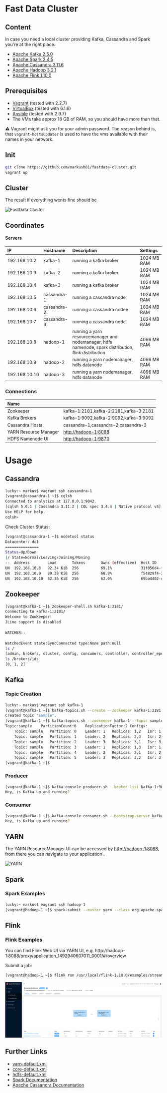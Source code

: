 # Fast Data Cluster

## Content

In case you need a local cluster providing Kafka, Cassandra and Spark you're at the right place.

* [Apache Kafka 2.5.0](http://kafka.apache.org/25/documentation.html)
* [Apache Spark 2.4.5](http://spark.apache.org/releases/spark-release-2-4-5.html)
* [Apache Cassandra 3.11.6](http://cassandra.apache.org)
* [Apache Hadoop 3.2.1](https://hadoop.apache.org/docs/r3.2.1/)
* [Apache Flink 1.10.0](https://ci.apache.org/projects/flink/flink-docs-release-1.10)

## Prerequisites

* [Vagrant](https://www.vagrantup.com) (tested with 2.2.7)
* [VirtualBox](http://virtualbox.org) (tested with 6.1.6)
* [Ansible](http://docs.ansible.com/ansible/index.html) (tested with 2.9.7)
* The VMs take approx 18 GB of RAM, so you should have more than that.


:warning: Vagrant might ask you for your admin password. The reason behind is, that `vagrant-hostsupdater` is used to have the vms available with their names in your network.

## Init

```bash
git clone https://github.com/markush81/fastdata-cluster.git
vagrant up
```

## Cluster

The result if everything wents fine should be

![FastData Cluster](doc/fastdata-cluster.png)


## Coordinates

#### Servers

| IP | Hostname | Description | Settings |
|:--- |:-- |:-- |:-- |
|192.168.10.2|kafka-1|running a kafka broker| 1024 MB RAM |
|192.168.10.3|kafka-2|running a kafka broker| 1024 MB RAM |
|192.168.10.4|kafka-3|running a kafka broker| 1024 MB RAM |
|192.168.10.5|cassandra-1|running a cassandra node| 1024 MB RAM |
|192.168.10.6|cassandra-2|running a cassandra nodee| 1024 MB RAM |
|192.168.10.7|cassandra-3|running a cassandra node| 1024 MB RAM |
|192.168.10.8|hadoop-1|running a yarn resourcemanager and nodemanager, hdfs namenode, spark distribution, flink distribution| 4096 MB RAM |
|192.168.10.9|hadoop-2|running a yarn nodemanager, hdfs datanode | 4096 MB RAM |
|192.168.10.10|hadoop-3|running a yarn nodemanager, hdfs datanode | 4096 MB RAM |

### Connections

| Name |  |
|:-- |:-- |
|Zookeeper|kafka-1:2181,kafka-2:2181,kafka-3:2181|
|Kafka Brokers|kafka-1:9092,kafka-2:9092,kafka-3:9092|
|Cassandra Hosts|cassandra-1,cassandra-2,cassandra-3|
|YARN Resource Manager|[http://hadoop-1:8088](http://hadoop-1:8088)|
|HDFS Namenode UI|[http://hadoop-1:9870](http://hadoop-1:9870)|

# Usage


## Cassandra

```bash
lucky:~ markus$ vagrant ssh cassandra-1
[vagrant@cassandra-1 ~]$ cqlsh
Connected to analytics at 127.0.0.1:9042.
[cqlsh 5.0.1 | Cassandra 3.11.2 | CQL spec 3.4.4 | Native protocol v4]
Use HELP for help.
cqlsh>
```

Check Cluster Status:

```bash
[vagrant@cassandra-1 ~]$ nodetool status
Datacenter: dc1
===============
Status=Up/Down
|/ State=Normal/Leaving/Joining/Moving
--  Address        Load       Tokens       Owns (effective)  Host ID                               Rack
UN  192.168.10.8   92.34 KiB  256          69.1%             31f056d4-ffa4-4017-bbec-f07c8be4da3f  rack1
UN  192.168.10.9   89.38 KiB  256          68.9%             f54829f4-3f91-4913-98be-e46129852188  rack1
UN  192.168.10.10  82.36 KiB  256          62.0%             69ba4402-c1d5-450c-9b06-8e96ce3fe92f  rack1
```

## Zookeeper

```bash
[vagrant@kafka-1 ~]$ zookeeper-shell.sh kafka-1:2181/
Connecting to kafka-1:2181/
Welcome to ZooKeeper!
JLine support is disabled

WATCHER::

WatchedEvent state:SyncConnected type:None path:null
ls /
[admin, brokers, cluster, config, consumers, controller, controller_epoch, isr_change_notification, latest_producer_id_block, log_dir_event_notification, zookeeper]
ls /brokers/ids
[0, 1, 2]

```

## Kafka

### Topic Creation

```bash
lucky:~ markus$ vagrant ssh kafka-1
[vagrant@kafka-1 ~]$ kafka-topics.sh --create --zookeeper kafka-1:2181 --replication-factor 2 --partitions 6 --topic sample
Created topic "sample".
[vagrant@kafka-1 ~]$ kafka-topics.sh --zookeeper kafka-1 --topic sample --describe
Topic:sample	PartitionCount:6	ReplicationFactor:2	Configs:
	Topic: sample	Partition: 0	Leader: 1	Replicas: 1,2	Isr: 1,2
	Topic: sample	Partition: 1	Leader: 2	Replicas: 2,3	Isr: 2,3
	Topic: sample	Partition: 2	Leader: 3	Replicas: 3,1	Isr: 3,1
	Topic: sample	Partition: 3	Leader: 1	Replicas: 1,3	Isr: 1,3
	Topic: sample	Partition: 4	Leader: 2	Replicas: 2,1	Isr: 2,1
	Topic: sample	Partition: 5	Leader: 3	Replicas: 3,2	Isr: 3,2
[vagrant@kafka-1 ~]$
```
### Producer

```bash
[vagrant@kafka-1 ~]$ kafka-console-producer.sh --broker-list kafka-1:9092,kafka-3:9092 --topic sample
Hey, is Kafka up and running?
```

### Consumer

```bash
[vagrant@kafka-1 ~]$ kafka-console-consumer.sh --bootstrap-server kafka-1:9092,kafka-3:9092 --topic sample --from-beginning
Hey, is Kafka up and running?
```

## YARN

The YARN ResourceManager UI can be accessed by [http://hadoop-1:8088](http://hadoop-1:8088), from there you can navigate to your application .

![YARN](doc/yarn.png)

## Spark

### Spark Examples

```bash
lucky:~ markus$ vagrant ssh hadoop-1
[vagrant@hadoop-1 ~]$ spark-submit --master yarn --class org.apache.spark.examples.SparkPi --deploy-mode cluster --driver-memory 512M --executor-memory 512M --num-executors 2 /usr/local/spark-2.4.5-bin-without-hadoop/examples/jars/spark-examples_2.11-2.4.5.jar 1000
```

## Flink

### Flink Examples

You can find Flink Web UI via YARN UI, e.g. http://hadoop-1:8088/proxy/application_1492940607011_0001/#/overview

Submit a job:

```bash
[vagrant@hadoop-1 ~]$ flink run /usr/local/flink-1.10.0/examples/streaming/WordCount.jar
```

![Flink](doc/flink.png)

## Further Links

- [yarn-default.xml](https://hadoop.apache.org/docs/r3.2.1/hadoop-yarn/hadoop-yarn-common/yarn-default.xml)
- [core-default.xml](https://hadoop.apache.org/docs/r3.2.1/hadoop-project-dist/hadoop-common/core-default.xml)
- [hdfs-default.xml](https://hadoop.apache.org/docs/r3.2.1/hadoop-project-dist/hadoop-hdfs/hdfs-default.xml)
- [Spark Documentation](https://spark.apache.org/docs/latest/)
- [Apache Cassandra Documentation](http://cassandra.apache.org/doc/latest/)
